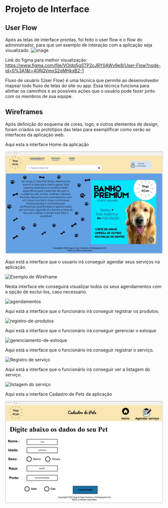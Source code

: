 
# Projeto de Interface
## User Flow

Após as telas de interface prontas, foi feito o user flow e o flow do administrador, para que um exemplo de interação com a aplicação seja visualizado.
![image](https://user-images.githubusercontent.com/120069870/234744391-17ba0904-1634-4c41-99ca-39fe467dd3fa.png)

Link do figma para melhor visualização: https://www.figma.com/file/VOldq5gSTP2cJRY0AWv9e8/User-Flow?node-id=0%3A1&t=40RQVmxS2qMHkxB2-1

Fluxo de usuário (User Flow) é uma técnica que permite ao desenvolvedor mapear todo fluxo de telas do site ou app. Essa técnica funciona para alinhar os caminhos e as possíveis ações que o usuário pode fazer junto com os membros de sua equipe.




## Wireframes

Após definição do esquema de cores, logo, e outros elementos de design, foram criados os protótipos das telas para exemplificar como serão as interfaces da aplicação web.

Aqui esta a interface Home da aplicação

![Home](img/Home.jpg)


Aqui está a interface que o usuario irá conseguir agendar seus serviços na aplicação.

![Exemplo de Wireframe](img/agendarserviço.png)

Nesta interface ele conseguirá visualizar todos os seus agendamentos com a opção de excluí-los, caso necessario.

![agendamentos](https://user-images.githubusercontent.com/110940580/234738819-6543aaf7-affb-4af3-b0b1-ab85b46b2187.png)


Aqui está a interface que o funcionário irá conseguir registrar os produtos.

![registro-de-produtos](https://user-images.githubusercontent.com/126635207/234742246-3a406c5e-501a-43eb-95b7-ab5eba466e2a.jpg)


Aqui está a interface que o funcionário irá conseguir gerenciar o estoque

![gerenciamento-de-estoque](https://user-images.githubusercontent.com/126635207/234742288-6f8eebef-3a78-47e2-900a-ef8a59f1f081.jpg)

Aqui está a interface que o funcionário irá conseguir registrar o serviço.

![Registro de serviço](https://user-images.githubusercontent.com/127259130/234743125-91cd1c33-b749-415f-b0f9-f6b105d0388d.jpeg)

Aqui está a interface que o funcionário irá conseguir ver a listagem do serviço.

![listagem do serviço](https://user-images.githubusercontent.com/127259130/234743278-b93cb30f-1fd2-43cf-bf8b-988c24a07918.jpeg)


Aqui esta a interface Cadastro de Pets da aplicação

![Cadastro de Pets](img/cadpet.jpg)
